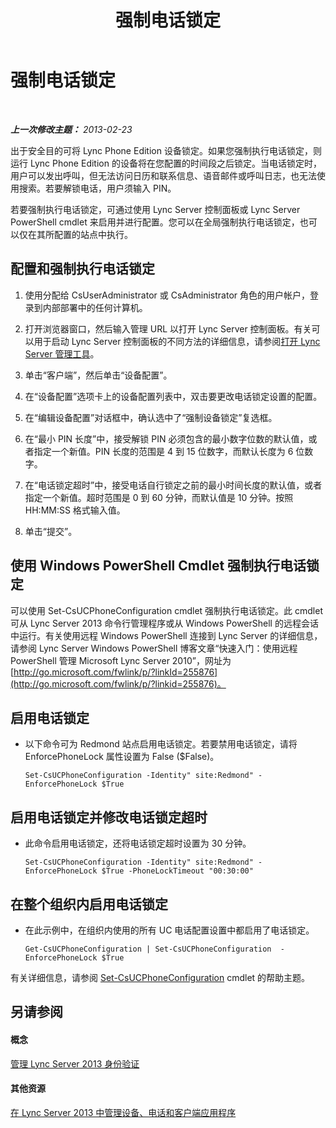 ﻿---
title: 强制电话锁定
TOCTitle: 强制电话锁定
ms:assetid: 1f89298b-aea9-4952-93ca-0270b565792b
ms:mtpsurl: https://technet.microsoft.com/zh-cn/library/Gg520963(v=OCS.15)
ms:contentKeyID: 49312211
ms.date: 05/19/2016
mtps_version: v=OCS.15
ms.translationtype: HT
---

# 强制电话锁定

 

_**上一次修改主题：** 2013-02-23_

出于安全目的可将 Lync Phone Edition 设备锁定。如果您强制执行电话锁定，则运行 Lync Phone Edition 的设备将在您配置的时间段之后锁定。当电话锁定时，用户可以发出呼叫，但无法访问日历和联系信息、语音邮件或呼叫日志，也无法使用搜索。若要解锁电话，用户须输入 PIN。

若要强制执行电话锁定，可通过使用 Lync Server 控制面板或 Lync Server PowerShell cmdlet 来启用并进行配置。您可以在全局强制执行电话锁定，也可以仅在其所配置的站点中执行。

## 配置和强制执行电话锁定

1.  使用分配给 CsUserAdministrator 或 CsAdministrator 角色的用户帐户，登录到内部部署中的任何计算机。

2.  打开浏览器窗口，然后输入管理 URL 以打开 Lync Server 控制面板。有关可以用于启动 Lync Server 控制面板的不同方法的详细信息，请参阅[打开 Lync Server 管理工具](lync-server-2013-open-lync-server-administrative-tools.md)。

3.  单击“客户端”，然后单击“设备配置”。

4.  在“设备配置”选项卡上的设备配置列表中，双击要更改电话锁定设置的配置。

5.  在“编辑设备配置”对话框中，确认选中了“强制设备锁定”复选框。

6.  在“最小 PIN 长度”中，接受解锁 PIN 必须包含的最小数字位数的默认值，或者指定一个新值。PIN 长度的范围是 4 到 15 位数字，而默认长度为 6 位数字。

7.  在“电话锁定超时”中，接受电话自行锁定之前的最小时间长度的默认值，或者指定一个新值。超时范围是 0 到 60 分钟，而默认值是 10 分钟。按照 HH:MM:SS 格式输入值。

8.  单击“提交”。

## 使用 Windows PowerShell Cmdlet 强制执行电话锁定

可以使用 Set-CsUCPhoneConfiguration cmdlet 强制执行电话锁定。此 cmdlet 可从 Lync Server 2013 命令行管理程序或从 Windows PowerShell 的远程会话中运行。有关使用远程 Windows PowerShell 连接到 Lync Server 的详细信息，请参阅 Lync Server Windows PowerShell 博客文章“快速入门：使用远程 PowerShell 管理 Microsoft Lync Server 2010”，网址为 [http://go.microsoft.com/fwlink/p/?linkId=255876](http://go.microsoft.com/fwlink/p/?linkid=255876)。

## 启用电话锁定

  - 以下命令可为 Redmond 站点启用电话锁定。若要禁用电话锁定，请将 EnforcePhoneLock 属性设置为 False ($False)。
    
        Set-CsUCPhoneConfiguration -Identity" site:Redmond" -EnforcePhoneLock $True

## 启用电话锁定并修改电话锁定超时

  - 此命令启用电话锁定，还将电话锁定超时设置为 30 分钟。
    
        Set-CsUCPhoneConfiguration -Identity" site:Redmond" -EnforcePhoneLock $True -PhoneLockTimeout "00:30:00"

## 在整个组织内启用电话锁定

  - 在此示例中，在组织内使用的所有 UC 电话配置设置中都启用了电话锁定。
    
        Get-CsUCPhoneConfiguration | Set-CsUCPhoneConfiguration  -EnforcePhoneLock $True

有关详细信息，请参阅 [Set-CsUCPhoneConfiguration](set-csucphoneconfiguration.md) cmdlet 的帮助主题。

## 另请参阅

#### 概念

[管理 Lync Server 2013 身份验证](lync-server-2013-managing-lync-server-authentication.md)  

#### 其他资源

[在 Lync Server 2013 中管理设备、电话和客户端应用程序](lync-server-2013-managing-devices-phones-and-client-applications.md)

